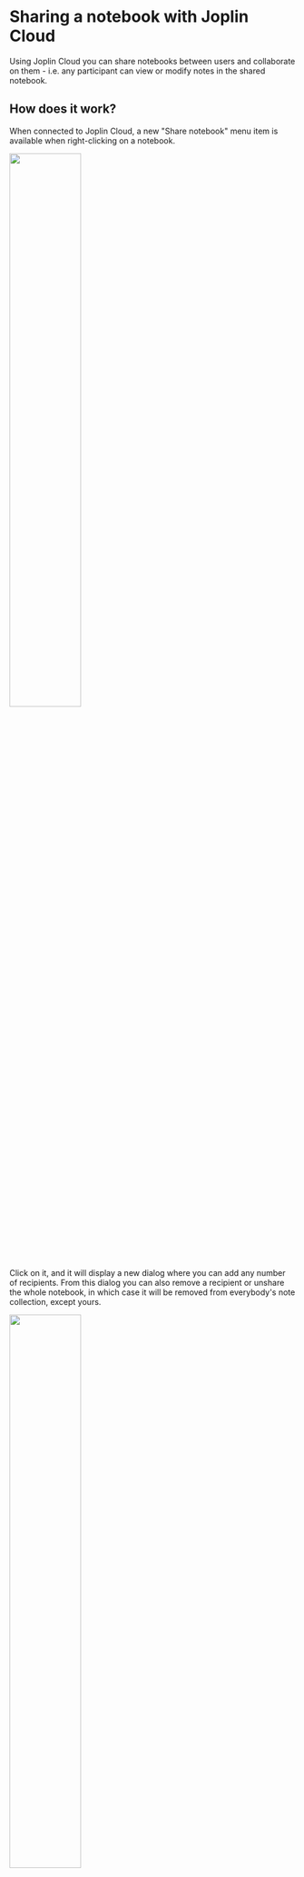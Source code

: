 # Sharing a notebook with Joplin Cloud

Using Joplin Cloud you can share notebooks between users and collaborate on them - i.e. any participant can view or modify notes in the shared notebook.

## How does it work?

When connected to Joplin Cloud, a new "Share notebook" menu item is available when right-clicking on a notebook.

<img src="https://raw.githubusercontent.com/xilinjia/xilinota/dev/Assets/WebsiteAssets/images/share_notebook/Sidebar.png" width="50%"/>

Click on it, and it will display a new dialog where you can add any number of recipients. From this dialog you can also remove a recipient or unshare the whole notebook, in which case it will be removed from everybody's note collection, except yours.

<img src="https://raw.githubusercontent.com/xilinjia/xilinota/dev/Assets/WebsiteAssets/images/share_notebook/Dialog.png" width="50%"/>

Once this is done, the recipient(s) will receive a notification in Xilinota the next time they synchronise their data:

<img src="https://raw.githubusercontent.com/xilinjia/xilinota/dev/Assets/WebsiteAssets/images/share_notebook/Notification.png" width="75%"/>

Then, finally, once the invitation is accepted, Xilinota will download all the shared notebooks and notes. A shared notebook is denoted by the usual Share icon. Now the invited user can read or modify the shared notes, add attachments, etc. and the changes will be visible to everyone with access to the notebook.

<img src="https://raw.githubusercontent.com/xilinjia/xilinota/dev/Assets/WebsiteAssets/images/share_notebook/SidebarShared.png" width="50%"/>

## FAQ

### What's the availability of the notebook sharing feature?

The notebook sharing feature is available on Joplin Cloud.

On desktop, you can share notebooks and of course view or modify any notebook that has been shared with you.

On mobile and CLI, you cannot currently share notebooks, but you can view or modify any notebook that has been shared with you.

### If I share a notebook with someone, what access do they have?

Currently they have full access to the data, including reading, writing, and deleting of notebooks or notes.

### What is actually shared?

All the sub-notebooks, notes and resources within the shared notebook are shared.

### Does it work with End-To-End-Encryption?

Yes it does. Both sharer and recipient need to have E2EE enabled for it to work.

### What can it be used for?

Some ideas:

* Plan a trip with friends or within a small organisation. For example, the notes could contain the maps, hotel and flight reservations, etc. or any document or note relevant to the trip. And all participants would have access to them.

* Work on a project with colleagues. Everybody can access various work-related documents, add to them, modify them, etc. That could serve as a knowledge base for a project.

* Another possible use, which has been requested many times, is to support multiple profiles. You could create a main profile that have access to all notes, and in there create a Work and Personal notebook. Then you would create a separate account for work. You can then share your Work notebook with that other account. That way the work account will only have access to the Work notebooks. You can use this technique in various ways to split your notebooks between multiple accounts and ensure strict separation between datasets.
